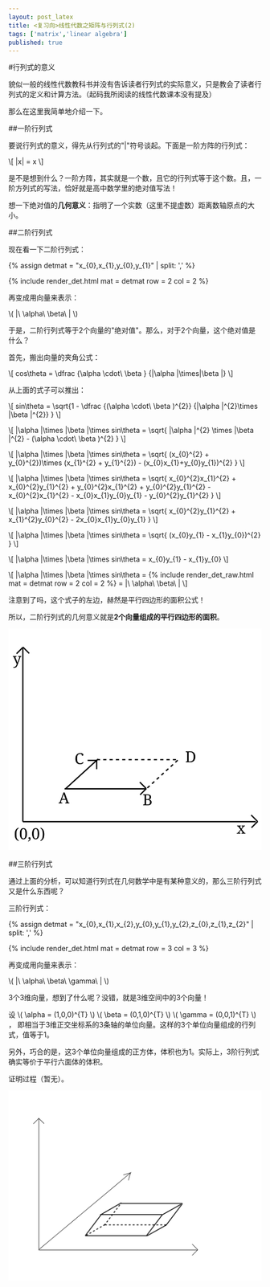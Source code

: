 ```yaml
---
layout: post_latex
title: <复习向>线性代数之矩阵与行列式(2)
tags: ['matrix','linear algebra']
published: true
---
```


#行列式的意义

貌似一般的线性代数教科书并没有告诉读者行列式的实际意义，只是教会了读者行列式的定义和计算方法。（起码我所阅读的线性代数课本没有提及）

那么在这里我简单地介绍一下。

##一阶行列式

要说行列式的意义，得先从行列式的"|"符号谈起。下面是一阶方阵的行列式：

\\[ |x| = x \\]

是不是想到什么？一阶方阵，其实就是一个数，且它的行列式等于这个数。且，一阶方列式的写法，恰好就是高中数学里的绝对值写法！

想一下绝对值的**几何意义**：指明了一个实数（这里不提虚数）距离数轴原点的大小。

<!--more-->

##二阶行列式

现在看一下二阶行列式：

{% assign detmat = "x\_\{0\},x\_\{1\},y\_\{0\},y\_\{1\}" | split: ',' %}

{% include render_det.html mat = detmat row = 2 col = 2 %}

再变成用向量来表示：

\\( |\ \\alpha\ \\beta\ | \\)

于是，二阶行列式等于2个向量的"绝对值"。那么，对于2个向量，这个绝对值是什么？

首先，搬出向量的夹角公式：

\\[ cos\\theta = \\dfrac \{\\alpha \\cdot\ \\beta \} \{|\\alpha |\\times|\\beta |\} \\]

从上面的式子可以推出：

\\[ sin\\theta = \\sqrt\{1 - \\dfrac \{(\\alpha \\cdot\ \\beta )\^\{2\}\} \{|\\alpha |\^\{2\}\\times |\\beta |\^\{2\}\} \} \\]


\\[ |\\alpha |\\times |\\beta |\\times sin\\theta = \\sqrt\{ |\\alpha |\^\{2\} \\times |\\beta |\^\{2\} - (\\alpha \\cdot\ \\beta )\^\{2\} \} \\]

\\[ |\\alpha |\\times |\\beta |\\times sin\\theta = \\sqrt\{ (x\_\{0\}\^\{2\} + y\_\{0\}\^\{2\})\\times (x\_\{1\}\^\{2\} + y\_\{1\}\^\{2\}) - (x\_\{0\}x\_\{1\}+y\_\{0\}y\_\{1\})\^\{2\} \} \\]

\\[ |\\alpha |\\times |\\beta |\\times sin\\theta = \\sqrt\{ x\_\{0\}\^\{2\}x\_\{1\}\^\{2\} + x\_\{0\}\^\{2\}y\_\{1\}\^\{2\} + y\_\{0\}\^\{2\}x\_\{1\}\^\{2\} + y\_\{0\}\^\{2\}y\_\{1\}\^\{2\} - x\_\{0\}\^\{2\}x\_\{1\}\^\{2\} - x\_\{0\}x\_\{1\}y\_\{0\}y\_\{1\} - y\_\{0\}\^\{2\}y\_\{1\}\^\{2\} \} \\]

\\[ |\\alpha |\\times |\\beta |\\times sin\\theta = \\sqrt\{ x\_\{0\}\^\{2\}y\_\{1\}\^\{2\} + x\_\{1\}\^\{2\}y\_\{0\}\^\{2\} - 2x\_\{0\}x\_\{1\}y\_\{0\}y\_\{1\} \} \\]

\\[ |\\alpha |\\times |\\beta |\\times sin\\theta = \\sqrt\{ (x\_\{0\}y\_\{1\} - x\_\{1\}y\_\{0\})\^\{2\} \} \\]

\\[ |\\alpha |\\times |\\beta |\\times sin\\theta = x\_\{0\}y\_\{1\} - x\_\{1\}y\_\{0\} \\]

\\[ |\\alpha |\\times |\\beta |\\times sin\\theta =  {% include render_det_raw.html mat = detmat row = 2 col = 2 %} = |\ \\alpha\ \\beta\ | \\]

注意到了吗，这个式子的左边，赫然是平行四边形的面积公式！

所以，二阶行列式的几何意义就是**2个向量组成的平行四边形的面积**。

![parallelogram.png](../images/2015.8/parallelogram.svg)


##三阶行列式


通过上面的分析，可以知道行列式在几何数学中是有某种意义的，那么三阶行列式又是什么东西呢？

三阶行列式：

{% assign detmat = "x\_\{0\},x\_\{1\},x\_\{2\},y\_\{0\},y\_\{1\},y\_\{2\},z\_\{0\},z\_\{1\},z\_\{2\}" | split: ',' %}

{% include render_det.html mat = detmat row = 3 col = 3 %}

再变成用向量来表示：

\\( |\ \\alpha\ \\beta\ \\gamma\ | \\)

3个3维向量，想到了什么呢？没错，就是3维空间中的3个向量！

设 \\( \\alpha = (1,0,0)\^\{T\} \\) \\( \\beta = (0,1,0)\^\{T\} \\) \\( \\gamma = (0,0,1)\^\{T\} \\) ， 即相当于3维正交坐标系的3条轴的单位向量。这样的3个单位向量组成的行列式，值等于1。

另外，巧合的是，这3个单位向量组成的正方体，体积也为1。实际上，3阶行列式确实等价于平行六面体的体积。

证明过程（暂无）。

![parallelogram.png](../images/2015.8/parallelepiped.svg)

